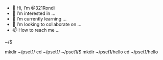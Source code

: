 - 👋 Hi, I’m @321Rondi
- 👀 I’m interested in ...
- 🌱 I’m currently learning ...
- 💞️ I’m looking to collaborate on ...
- 📫 How to reach me ...

<!---
321Rondi/321Rondi is a ✨ special ✨ repository because its `README.md` (this file) appears on your GitHub profile.
You can click the Preview link to take a look at your changes.
--->~/$
mkdir ~/pset1/
cd ~/pset1/
~/pset1/$
mkdir ~/pset1/hello
cd ~/pset1/hello





